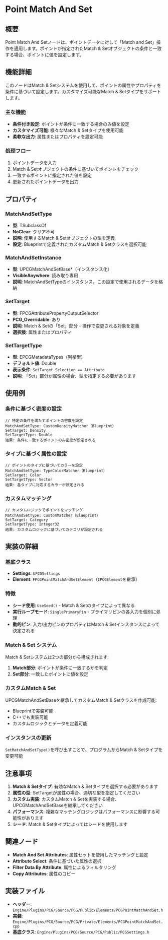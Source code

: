 # Point Match And Set

## 概要
Point Match And Setノードは、ポイントデータに対して「Match and Set」操作を適用します。ポイントが指定されたMatch & Setオブジェクトの条件と一致する場合、ポイントに値を設定します。

## 機能詳細
このノードはMatch & Setシステムを使用して、ポイントの属性やプロパティを条件に基づいて設定します。カスタマイズ可能なMatch & Setタイプをサポートします。

### 主な機能
- **条件付き設定**: ポイントが条件に一致する場合のみ値を設定
- **カスタマイズ可能**: 様々なMatch & Setタイプを使用可能
- **柔軟な出力**: 属性またはプロパティを設定可能

### 処理フロー
1. ポイントデータを入力
2. Match & Setオブジェクトの条件に基づいてポイントをチェック
3. 一致するポイントに指定された値を設定
4. 更新されたポイントデータを出力

## プロパティ

### MatchAndSetType
- **型**: TSubclassOf<UPCGMatchAndSetBase>
- **NoClear**: クリア不可
- **説明**: 使用するMatch & Setオブジェクトの型を定義
- **設定**: Blueprintで定義されたカスタムMatch & Setクラスを選択可能

### MatchAndSetInstance
- **型**: UPCGMatchAndSetBase*（インスタンス化）
- **VisibleAnywhere**: 読み取り専用
- **説明**: MatchAndSetTypeのインスタンス。この設定で使用されるデータを格納

### SetTarget
- **型**: FPCGAttributePropertyOutputSelector
- **PCG_Overridable**: あり
- **説明**: Match & Setの「Set」部分 - 操作で変更される対象を定義
- **選択肢**: 属性またはプロパティ

### SetTargetType
- **型**: EPCGMetadataTypes（列挙型）
- **デフォルト値**: Double
- **表示条件**: `SetTarget.Selection == Attribute`
- **説明**: 「Set」部分が属性の場合、型を指定する必要があります

## 使用例

### 条件に基づく密度の設定
```
// 特定の条件を満たすポイントの密度を設定
MatchAndSetType: CustomDensityMatcher（Blueprint）
SetTarget: Density
SetTargetType: Double
結果: 条件に一致するポイントのみ密度が設定される
```

### タイプに基づく属性の設定
```
// ポイントのタイプに基づいてカラーを設定
MatchAndSetType: TypeColorMatcher（Blueprint）
SetTarget: Color
SetTargetType: Vector
結果: 各タイプに対応するカラーが設定される
```

### カスタムマッチング
```
// カスタムロジックでポイントをマッチング
MatchAndSetType: CustomMatcher（Blueprint）
SetTarget: Category
SetTargetType: Integer32
結果: カスタムロジックに基づいてカテゴリが設定される
```

## 実装の詳細

### 基底クラス
- **Settings**: `UPCGSettings`
- **Element**: `FPCGPointMatchAndSetElement`（`IPCGElement`を継承）

### 特徴
- **シード使用**: `UseSeed()` - Match & Setのタイプによって異なる
- **実行ループモード**: `SinglePrimaryPin` - プライマリピンの各入力を個別に処理
- **動的ピン**: 入力/出力ピンのプロパティはMatch & Setインスタンスによって決定される

### Match & Set システム
Match & Setシステムは2つの部分から構成されます:
1. **Match部分**: ポイントが条件に一致するかを判定
2. **Set部分**: 一致したポイントに値を設定

### カスタムMatch & Set
UPCGMatchAndSetBaseを継承してカスタムMatch & Setクラスを作成可能:
- Blueprintで実装可能
- C++でも実装可能
- カスタムロジックとデータを定義可能

### インスタンスの更新
`SetMatchAndSetType()`を呼び出すことで、プログラムからMatch & Setタイプを変更可能

## 注意事項

1. **Match & Setタイプ**: 有効なMatch & Setタイプを選択する必要があります
2. **属性の型**: SetTargetが属性の場合、適切な型を指定してください
3. **カスタム実装**: カスタムMatch & Setを実装する場合、UPCGMatchAndSetBaseを継承してください
4. **パフォーマンス**: 複雑なマッチングロジックはパフォーマンスに影響する可能性があります
5. **シード**: Match & Setタイプによってはシードを使用します

## 関連ノード
- **Match And Set Attributes**: 属性セットを使用したマッチングと設定
- **Attribute Select**: 条件に基づいた属性の選択
- **Filter Data By Attribute**: 属性によるフィルタリング
- **Copy Attributes**: 属性のコピー

## 実装ファイル
- **ヘッダー**: `Engine/Plugins/PCG/Source/PCG/Public/Elements/PCGPointMatchAndSet.h`
- **実装**: `Engine/Plugins/PCG/Source/PCG/Private/Elements/PCGPointMatchAndSet.cpp`
- **基底クラス**: `Engine/Plugins/PCG/Source/PCG/Public/PCGSettings.h`
